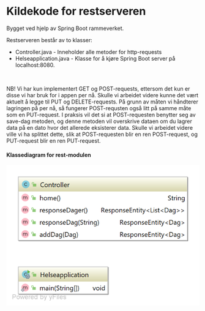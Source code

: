 # Kildekode for restserveren

Bygget ved hjelp av Spring Boot rammeverket. 

Restserveren består av to klasser:
- Controller.java - Inneholder alle metoder for http-requests
- Helseapplication.java - Klasse for å kjøre Spring Boot server på localhost:8080.
<br/>

NB! 
Vi har kun implementert GET og POST-requests, ettersom det kun er disse vi har bruk for i appen per nå. 
Skulle vi arbeidet videre kunne det vært aktuelt å legge til PUT og DELETE-requests. 
På grunn av måten vi håndterer lagringen på per nå, så fungerer POST-requsten også litt på samme måte som en PUT-request. 
I praksis vil det si at POST-requesten benytter seg av save-dag metoden, og denne metoden vil overskrive dataen om du lagrer data på en dato hvor det allerede eksisterer data. 
Skulle vi arbeidet videre ville vi ha splittet dette, slik at POST-requesten blir en ren POST-request, og PUT-request blir en ren PUT-request. 
<br/>

#### Klassediagram for rest-modulen
![picture](../../../../../../img/klassediagram_rest.png)

